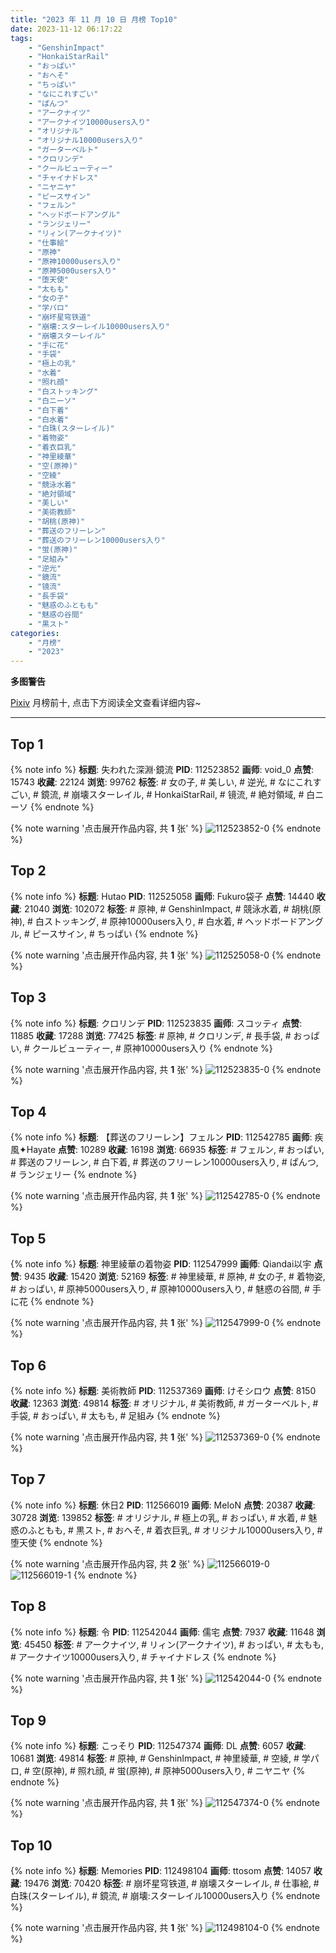 ```yaml
---
title: "2023 年 11 月 10 日 月榜 Top10"
date: 2023-11-12 06:17:22
tags:
    - "GenshinImpact"
    - "HonkaiStarRail"
    - "おっぱい"
    - "おへそ"
    - "ちっぱい"
    - "なにこれすごい"
    - "ぱんつ"
    - "アークナイツ"
    - "アークナイツ10000users入り"
    - "オリジナル"
    - "オリジナル10000users入り"
    - "ガーターベルト"
    - "クロリンデ"
    - "クールビューティー"
    - "チャイナドレス"
    - "ニヤニヤ"
    - "ピースサイン"
    - "フェルン"
    - "ヘッドボードアングル"
    - "ランジェリー"
    - "リィン(アークナイツ)"
    - "仕事絵"
    - "原神"
    - "原神10000users入り"
    - "原神5000users入り"
    - "堕天使"
    - "太もも"
    - "女の子"
    - "学パロ"
    - "崩坏星穹铁道"
    - "崩壊:スターレイル10000users入り"
    - "崩壊スターレイル"
    - "手に花"
    - "手袋"
    - "極上の乳"
    - "水着"
    - "照れ顔"
    - "白ストッキング"
    - "白ニーソ"
    - "白下着"
    - "白水着"
    - "白珠(スターレイル)"
    - "着物姿"
    - "着衣巨乳"
    - "神里綾華"
    - "空(原神)"
    - "空綾"
    - "競泳水着"
    - "絶対領域"
    - "美しい"
    - "美術教師"
    - "胡桃(原神)"
    - "葬送のフリーレン"
    - "葬送のフリーレン10000users入り"
    - "蛍(原神)"
    - "足組み"
    - "逆光"
    - "鏡流"
    - "镜流"
    - "長手袋"
    - "魅惑のふともも"
    - "魅惑の谷間"
    - "黒スト"
categories:
    - "月榜"
    - "2023"
---
```


<i class="fa fa-triangle-exclamation"></i>**多图警告**<i class="fa fa-triangle-exclamation"></i>

[Pixiv](https://www.pixiv.net/) 月榜前十, 点击下方阅读全文查看详细内容~

<!-- more -->

---

## Top 1

{% note info %}
**标题**: 失われた深淵·鏡流
**PID**: 112523852 **画师**: void_0
**点赞**: 15743 **收藏**: 22124 **浏览**: 99762
**标签**: # 女の子, # 美しい, # 逆光, # なにこれすごい, # 鏡流, # 崩壊スターレイル, # HonkaiStarRail, # 镜流, # 絶対領域, # 白ニーソ
{% endnote %}

{% note warning '点击展开作品内容, 共 **1** 张' %}
![112523852-0](https://i.pixiv.re/img-original/img/2023/10/14/00/00/16/112523852_p0.jpg)
{% endnote %}

## Top 2

{% note info %}
**标题**: Hutao
**PID**: 112525058 **画师**: Fukuro袋子
**点赞**: 14440 **收藏**: 21040 **浏览**: 102072
**标签**: # 原神, # GenshinImpact, # 競泳水着, # 胡桃(原神), # 白ストッキング, # 原神10000users入り, # 白水着, # ヘッドボードアングル, # ピースサイン, # ちっぱい
{% endnote %}

{% note warning '点击展开作品内容, 共 **1** 张' %}
![112525058-0](https://i.pixiv.re/img-original/img/2023/10/20/18/06/08/112525058_p0.jpg)
{% endnote %}

## Top 3

{% note info %}
**标题**: クロリンデ
**PID**: 112523835 **画师**: スコッティ
**点赞**: 11885 **收藏**: 17288 **浏览**: 77425
**标签**: # 原神, # クロリンデ, # 長手袋, # おっぱい, # クールビューティー, # 原神10000users入り
{% endnote %}

{% note warning '点击展开作品内容, 共 **1** 张' %}
![112523835-0](https://i.pixiv.re/img-original/img/2023/10/14/00/00/13/112523835_p0.jpg)
{% endnote %}

## Top 4

{% note info %}
**标题**: 【葬送のフリーレン】フェルン
**PID**: 112542785 **画师**: 疾風✦Hayate
**点赞**: 10289 **收藏**: 16198 **浏览**: 66935
**标签**: # フェルン, # おっぱい, # 葬送のフリーレン, # 白下着, # 葬送のフリーレン10000users入り, # ぱんつ, # ランジェリー
{% endnote %}

{% note warning '点击展开作品内容, 共 **1** 张' %}
![112542785-0](https://i.pixiv.re/img-original/img/2023/10/14/18/29/06/112542785_p0.jpg)
{% endnote %}

## Top 5

{% note info %}
**标题**: 神里綾華の着物姿
**PID**: 112547999 **画师**: Qiandai以宇
**点赞**: 9435 **收藏**: 15420 **浏览**: 52169
**标签**: # 神里綾華, # 原神, # 女の子, # 着物姿, # おっぱい, # 原神5000users入り, # 原神10000users入り, # 魅惑の谷間, # 手に花
{% endnote %}

{% note warning '点击展开作品内容, 共 **1** 张' %}
![112547999-0](https://i.pixiv.re/img-original/img/2023/10/14/21/31/47/112547999_p0.png)
{% endnote %}

## Top 6

{% note info %}
**标题**: 美術教師
**PID**: 112537369 **画师**: けそシロウ
**点赞**: 8150 **收藏**: 12363 **浏览**: 49814
**标签**: # オリジナル, # 美術教師, # ガーターベルト, # 手袋, # おっぱい, # 太もも, # 足組み
{% endnote %}

{% note warning '点击展开作品内容, 共 **1** 张' %}
![112537369-0](https://i.pixiv.re/img-original/img/2023/10/14/14/06/44/112537369_p0.jpg)
{% endnote %}

## Top 7

{% note info %}
**标题**: 休日2
**PID**: 112566019 **画师**: MeIoN
**点赞**: 20387 **收藏**: 30728 **浏览**: 139852
**标签**: # オリジナル, # 極上の乳, # おっぱい, # 水着, # 魅惑のふともも, # 黒スト, # おへそ, # 着衣巨乳, # オリジナル10000users入り, # 堕天使
{% endnote %}

{% note warning '点击展开作品内容, 共 **2** 张' %}
![112566019-0](https://i.pixiv.re/img-original/img/2023/10/15/20/24/53/112566019_p0.jpg)
![112566019-1](https://i.pixiv.re/img-original/img/2023/10/15/20/24/53/112566019_p1.jpg)
{% endnote %}

## Top 8

{% note info %}
**标题**: 令
**PID**: 112542044 **画师**: 儒宅
**点赞**: 7937 **收藏**: 11648 **浏览**: 45450
**标签**: # アークナイツ, # リィン(アークナイツ), # おっぱい, # 太もも, # アークナイツ10000users入り, # チャイナドレス
{% endnote %}

{% note warning '点击展开作品内容, 共 **1** 张' %}
![112542044-0](https://i.pixiv.re/img-original/img/2023/10/14/18/00/08/112542044_p0.jpg)
{% endnote %}

## Top 9

{% note info %}
**标题**: こっそり
**PID**: 112547374 **画师**: DL
**点赞**: 6057 **收藏**: 10681 **浏览**: 49814
**标签**: # 原神, # GenshinImpact, # 神里綾華, # 空綾, # 学パロ, # 空(原神), # 照れ顔, # 蛍(原神), # 原神5000users入り, # ニヤニヤ
{% endnote %}

{% note warning '点击展开作品内容, 共 **1** 张' %}
![112547374-0](https://i.pixiv.re/img-original/img/2023/10/14/21/12/51/112547374_p0.png)
{% endnote %}

## Top 10

{% note info %}
**标题**: Memories
**PID**: 112498104 **画师**: ttosom
**点赞**: 14057 **收藏**: 19476 **浏览**: 70420
**标签**: # 崩坏星穹铁道, # 崩壊スターレイル, # 仕事絵, # 白珠(スターレイル), # 鏡流, # 崩壊:スターレイル10000users入り
{% endnote %}

{% note warning '点击展开作品内容, 共 **1** 张' %}
![112498104-0](https://i.pixiv.re/img-original/img/2023/10/13/00/00/13/112498104_p0.jpg)
{% endnote %}
